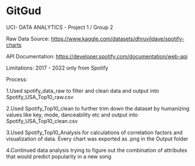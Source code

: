 # GitGud
UCI- DATA ANALYTICS - Project 1 / Group 2

Raw Data Source: https://www.kaggle.com/datasets/dhruvildave/spotify-charts

API Documentation: https://developer.spotify.com/documentation/web-api

Limitations: 2017 - 2022 only from Spotify

Process:

1.Used spotify_data_raw to filter and clean data and output into Spotify_USA_Top10_raw.csv

2.Used Spotify_Top10_clean to further trim down the dataset by humanizing values like key, mode, danceability etc and output into Spotify_USA_Top10_clean.csv

3.Used Spotify_Top10_Analysis for calculations of correlation factors and visualization of data. Every chart was exported as .png in the Output folder

4.Continued data analysis trying to figure out the combination of attributes that would predict popularity in a new song 
